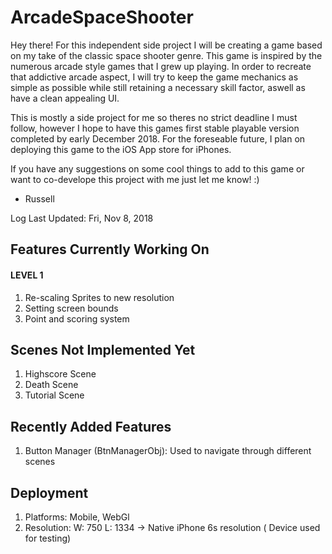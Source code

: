 # ArcadeSpaceShooter

Hey there! For this independent side project I will be creating a game based on my take of the classic space shooter genre. 
This game is inspired by the numerous arcade style games that I grew up playing. In order to recreate that addictive arcade 
aspect, I will try to keep the game mechanics as simple as possible while still retaining a necessary skill factor, aswell as 
have a clean appealing UI. 

This is mostly a side project for me so theres no strict deadline I must follow, however I hope to have this games first 
stable playable version completed by early December 2018. For the foreseable future, I plan on deploying this game to the 
iOS App store for iPhones. 

If you have any suggestions on some cool things to add to this game or want to co-develope this project with me just let me know! :) 

- Russell 



Log Last Updated: Fri, Nov 8, 2018

## Features Currently Working On
#### LEVEL 1
1) Re-scaling Sprites to new resolution
2) Setting screen bounds
3) Point and scoring system


## Scenes Not Implemented Yet
1) Highscore Scene
2) Death Scene
3) Tutorial Scene


## Recently Added Features
1) Button Manager (BtnManagerObj): Used to navigate through different scenes



## Deployment
1) Platforms: Mobile, WebGl
2) Resolution: W: 750 L: 1334 -> Native iPhone 6s resolution ( Device used for testing)


